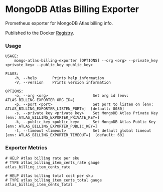 # MongoDB Atlas Billing Exporter

Prometheus exporter for MongoDB Atlas billing info.

Published to the Docker [Registry](https://hub.docker.com/r/findelabs/mongo-atlas-billing-exporter).

### Usage

```
USAGE:
    mongo-atlas-billing-exporter [OPTIONS] --org <org> --private_key <private_key> --public_key <public_key>

FLAGS:
    -h, --help       Prints help information
    -V, --version    Prints version information

OPTIONS:
    -o, --org <org>                    Set org id [env: ATLAS_BILLING_EXPORTER_ORG_ID=]
    -p, --port <port>                  Set port to listen on [env: ATLAS_BILLING_EXPORTER_LISTEN_PORT=]  [default: 8080]
    -s, --private_key <private_key>    Set MongoDB Atlas Private Key [env: ATLAS_BILLING_EXPORTER_PRIVATE_KEY=]
    -k, --public_key <public_key>      Set MongoDB Atlas Public Key [env: ATLAS_BILLING_EXPORTER_PUBLIC_KEY=]
    -t, --timeout <timeout>            Set default global timeout [env: ATLAS_BILLING_EXPORTER_TIMEOUT=]  [default: 60]
```

### Exporter Metrics
```
# HELP Atlas billing rate per sku
# TYPE atlas_billing_item_cents_rate gauge
atlas_billing_item_cents_rate

# HELP Atlas billing total cost per sku
# TYPE atlas_billing_item_cents_total gauge
atlas_billing_item_cents_total
```
